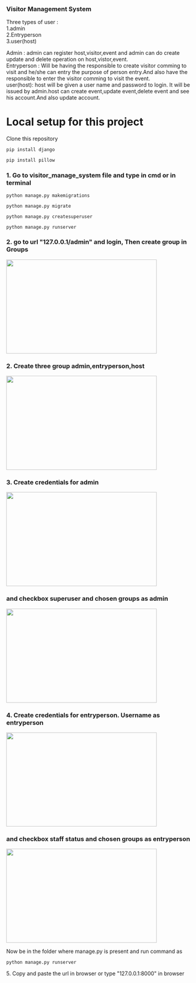 ### Visitor Management System

Three types of user :<br/>
1.admin<br/>
2.Entryperson<br/>
3.user(host)<br/>

Admin : admin can register host,visitor,event and admin can do create update and delete operation on host,vistor,event.<br/>
Entryperson : Will be having the responsible to create visitor comming to visit and he/she can entry the purpose of person entry.And also have the responsible to enter the visitor comming to visit the event. <br/>
user(host): host will be given a user name and password to login. It will be issued by admin.host can create event,update event,delete event and see his account.And also update account.<br/>

# Local setup for this project
<p>Clone this repository</p>
<pre><code>pip install django <br/></code></pre>
<pre><code>pip install pillow</code></pre>
<h3>1. Go to visitor_manage_system file and type in cmd or in terminal </h3>
<pre><code>python manage.py makemigrations</code></pre>
<pre><code>python manage.py migrate</code></pre>
<pre><code>python manage.py createsuperuser</code></pre>
<pre><code>python manage.py runserver</code></pre>
<h3>2. go to url "127.0.0.1/admin" and login, Then create group in Groups</h3>
<img src="https://github.com/KavachNetworks/Visitor_management/blob/master/support%20image/Screenshot%20from%202020-08-11%2013-39-57.png"  width="400" height="250">
<h3>2. Create three group admin,entryperson,host</h3>
<img src="https://github.com/KavachNetworks/Visitor_management/blob/master/support%20image/Screenshot%20from%202020-08-11%2013-42-45.png"  width="400" height="250">
<br/>
<h3>3. Create credentials for admin</h3>
<img src="https://github.com/KavachNetworks/Visitor_management/blob/master/support%20image/Screenshot%20from%202020-08-11%2015-21-45.png"  width="400" height="250">
 <h3>and checkbox superuser and chosen groups as admin</h3>
 <img src="https://github.com/KavachNetworks/Visitor_management/blob/master/support%20image/Screenshot%20from%202020-08-11%2015-21-55.png"  width="400" height="250">
 <br/>
 <h3>4. Create credentials for entryperson. Username as entryperson </h3>
<img src="https://github.com/KavachNetworks/Visitor_management/blob/master/support%20image/Screenshot%20from%202020-08-11%2015-21-07.png"  width="400" height="250">
 <h3>and checkbox staff status and chosen groups as entryperson</h3>
 <img src="https://github.com/KavachNetworks/Visitor_management/blob/master/support%20image/Screenshot%20from%202020-08-11%2015-21-21.png"  width="400" height="250">
 <br/>
 <p>Now be in the folder where manage.py is present and run command as</p>
<pre><code>python manage.py runserver</code></pre>
<p>5. Copy and paste the url in browser or type "127.0.0.1:8000" in browser</p>
